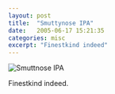 ```yaml
---
layout: post
title:  "Smuttynose IPA"
date:   2005-06-17 15:21:35
categories: misc
excerpt: "Finestkind indeed"
---
```


<img src="{{ site.url }}/assets/smutty.jpg" alt="Smuttnose IPA"/>

<p>Finestkind indeed.</p>
